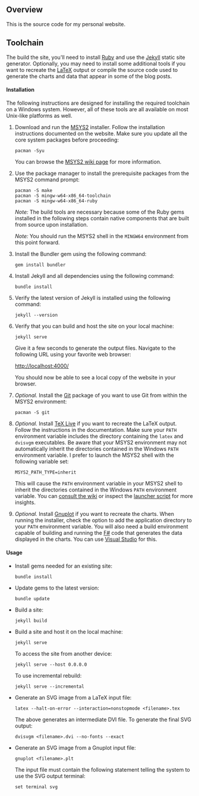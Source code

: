 ## Overview

This is the source code for my personal website.

## Toolchain

The build the site, you'll need to install [Ruby](https://www.ruby-lang.org/) and use the [Jekyll](https://jekyllrb.com/) static site generator. Optionally, you may need to install some additional tools if you want to recreate the [LaTeX](https://www.latex-project.org/) output or compile the source code used to generate the charts and data that appear in some of the blog posts.

#### Installation

The following instructions are designed for installing the required toolchain on a Windows system. However, all of these tools are all available on most Unix-like platforms as well.

1. Download and run the [MSYS2](https://www.msys2.org/) installer. Follow the installation instructions documented on the website. Make sure you update all the core system packages before proceeding:

       pacman -Syu

   You can browse the [MSYS2 wiki page](https://github.com/msys2/msys2/wiki) for more information.

2. Use the package manager to install the prerequisite packages from the MSYS2 command prompt:

       pacman -S make
       pacman -S mingw-w64-x86_64-toolchain
       pacman -S mingw-w64-x86_64-ruby

   *Note:* The build tools are necessary because some of the Ruby gems installed in the following steps contain native components that are built from source upon installation.

   *Note:* You should run the MSYS2 shell in the `MINGW64` environment from this point forward.

3. Install the Bundler gem using the following command:

       gem install bundler

4. Install Jekyll and all dependencies using the following command:

       bundle install

5. Verify the latest version of Jekyll is installed using the following command:

       jekyll --version

6. Verify that you can build and host the site on your local machine:

       jekyll serve

   Give it a few seconds to generate the output files. Navigate to the following URL using your favorite web browser:

   [http://localhost:4000/](http://localhost:4000/)

   You should now be able to see a local copy of the website in your browser.

7. *Optional.* Install the [Git](https://git-scm.com/) package of you want to use Git from within the MSYS2 environment:

       pacman -S git

8. *Optional.* Install [TeX Live](https://www.tug.org/texlive/) if you want to recreate the LaTeX output. Follow the instructions in the documentation. Make sure your `PATH` environment variable includes the directory containing the `latex` and `dvisvgm` executables. Be aware that your MSYS2 environment may not automatically inherit the directories contained in the Windows `PATH` environment variable. I prefer to launch the MSYS2 shell with the following variable set:

       MSYS2_PATH_TYPE=inherit

   This will cause the `PATH` environment variable in your MSYS2 shell to inherit the directories contained in the Windows `PATH` environment variable. You can [consult the wiki](https://github.com/msys2/msys2/wiki/MSYS2-introduction#path) or inspect the [launcher script](https://github.com/msys2/MSYS2-packages/blob/master/filesystem/msys2_shell.cmd) for more insights.

9. *Optional.* Install [Gnuplot](http://www.gnuplot.info/) if you want to recreate the charts. When running the installer, check the option to add the application directory to your `PATH` environment variable. You will also need a build environment capable of building and running the [F#](https://fsharp.org/) code that generates the data displayed in the charts. You can use [Visual Studio](https://visualstudio.microsoft.com/) for this.

#### Usage

* Install gems needed for an existing site:

      bundle install

* Update gems to the latest version:

      bundle update

* Build a site:

      jekyll build

* Build a site and host it on the local machine:

      jekyll serve

  To access the site from another device:

      jekyll serve --host 0.0.0.0

  To use incremental rebuild:

      jekyll serve --incremental

* Generate an SVG image from a LaTeX input file:

      latex --halt-on-error --interaction=nonstopmode <filename>.tex

  The above generates an intermediate DVI file. To generate the final SVG output:

      dvisvgm <filename>.dvi --no-fonts --exact

* Generate an SVG image from a Gnuplot input file:

      gnuplot <filename>.plt

  The input file must contain the following statement telling the system to use the SVG output terminal:

      set terminal svg
